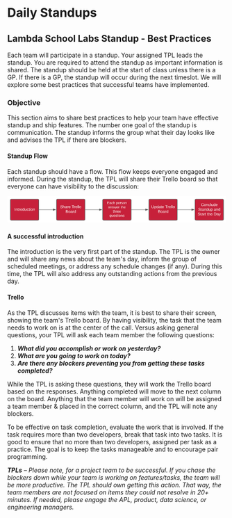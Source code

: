 # Daily Standups

## Lambda School **Labs Standup - Best Practices**

Each team will participate in a standup.  Your assigned TPL leads the standup.  You are required to attend the standup as important information is shared.  The standup should be held at the start of class unless there is a GP.  If there is a GP, the standup will occur during the next timeslot.  We will explore some best practices that successful teams have implemented.

### Objective

This section aims to share best practices to help your team have effective standup and ship features.  The number one goal of the standup is communication.  The standup informs the group what their day looks like and advises the TPL if there are blockers.

#### Standup Flow

Each standup should have a flow.  This flow keeps everyone engaged and informed.  During the standup, the TPL will share their Trello board so that everyone can have visibility to the discussion:

![Flow of a Team&apos;s Standup Meeting](../../.gitbook/assets/image%20%285%29.png)

#### A successful introduction

The introduction is the very first part of the standup.  The TPL is the owner and will share any news about the team's day, inform the group of scheduled meetings, or address any schedule changes \(if any\).  During this time, the TPL will also address any outstanding actions from the previous day.

#### Trello

As the TPL discusses items with the team, it is best to share their screen, showing the team's Trello board.  By having visibility, the task that the team needs to work on is at the center of the call.  Versus asking general questions, your TPL will ask each team member the following questions:

1. _**What did you accomplish or work on yesterday?**_
2. _**What are you going to work on today?**_
3. _**Are there any blockers preventing you from getting these tasks completed?**_

While the TPL is asking these questions, they will work the Trello board based on the responses.  Anything completed will move to the next column on the board. Anything that the team member will work on will be assigned a team member & placed in the correct column, and the TPL will note any blockers.

To be effective on task completion, evaluate the work that is involved.  If the task requires more than two developers, break that task into two tasks.  It is good to ensure that no more than two developers, assigned per task as a practice.  The goal is to keep the tasks manageable and to encourage pair programming.

_**TPLs**_ – _Please note, for a project team to be successful.  If you chase the blockers down while your team is working on features/tasks, the team will be more productive.  The TPL should own getting this action.  That way, the team members are not focused on items they could not resolve in 20+ minutes.  If needed, please engage the APL, product, data science, or engineering managers._ 

